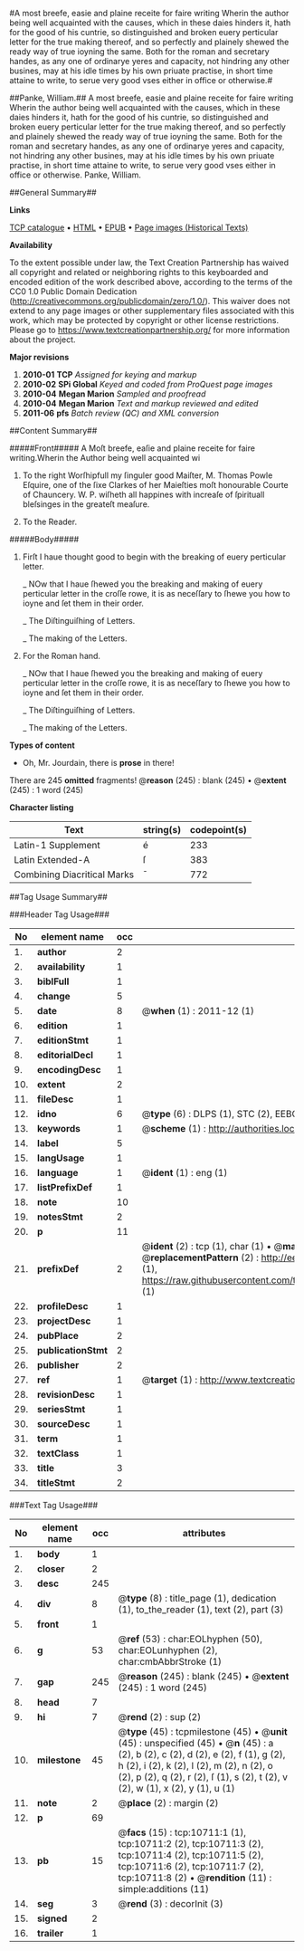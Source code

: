#A most breefe, easie and plaine receite for faire writing Wherin the author being well acquainted with the causes, which in these daies hinders it, hath for the good of his cuntrie, so distinguished and broken euery perticular letter for the true making thereof, and so perfectly and plainely shewed the ready way of true ioyning the same. Both for the roman and secretary handes, as any one of ordinarye yeres and capacity, not hindring any other busines, may at his idle times by his own priuate practise, in short time attaine to write, to serue very good vses either in office or otherwise.#

##Panke, William.##
A most breefe, easie and plaine receite for faire writing Wherin the author being well acquainted with the causes, which in these daies hinders it, hath for the good of his cuntrie, so distinguished and broken euery perticular letter for the true making thereof, and so perfectly and plainely shewed the ready way of true ioyning the same. Both for the roman and secretary handes, as any one of ordinarye yeres and capacity, not hindring any other busines, may at his idle times by his own priuate practise, in short time attaine to write, to serue very good vses either in office or otherwise.
Panke, William.

##General Summary##

**Links**

[TCP catalogue](http://www.ota.ox.ac.uk/tcp/)  • 
[HTML](http://tei.it.ox.ac.uk/tcp/Texts-HTML/free/A08/A08893.html)  • 
[EPUB](http://tei.it.ox.ac.uk/tcp/Texts-EPUB/free/A08/A08893.epub) • 
[Page images (Historical Texts)](https://historicaltexts.jisc.ac.uk/eebo-99845790e)

**Availability**

To the extent possible under law, the Text Creation Partnership has waived all copyright and related or neighboring rights to this keyboarded and encoded edition of the work described above, according to the terms of the CC0 1.0 Public Domain Dedication (http://creativecommons.org/publicdomain/zero/1.0/). This waiver does not extend to any page images or other supplementary files associated with this work, which may be protected by copyright or other license restrictions. Please go to https://www.textcreationpartnership.org/ for more information about the project.

**Major revisions**

1. __2010-01__ __TCP__ *Assigned for keying and markup*
1. __2010-02__ __SPi Global__ *Keyed and coded from ProQuest page images*
1. __2010-04__ __Megan Marion__ *Sampled and proofread*
1. __2010-04__ __Megan Marion__ *Text and markup reviewed and edited*
1. __2011-06__ __pfs__ *Batch review (QC) and XML conversion*

##Content Summary##

#####Front#####
A Moſt breefe, eaſie and plaine receite for faire writing.Wherin the Author being well acquainted wi
1. To the right Worſhipfull my ſinguler good Maiſter, M. Thomas Powle Eſquire, one of the ſixe Clarkes of her Maieſties moſt honourable Courte of Chauncery. W. P. wiſheth all happines with increaſe of ſpirituall bleſsinges in the greateſt meaſure.

1. To the Reader.

#####Body#####

1. Firſt I haue thought good to begin with the breaking of euery perticular letter.

    _ NOw that I haue ſhewed you the breaking and making of euery perticular letter in the croſſe rowe, it is as neceſſary to ſhewe you how to ioyne and ſet them in their order.

    _ The Diſtinguiſhing of Letters.

    _ The making of the Letters.

1. For the Roman hand.

    _ NOw that I haue ſhewed you the breaking and making of euery perticular letter in the croſſe rowe, it is as neceſſary to ſhewe you how to ioyne and ſet them in their order.

    _ The Diſtinguiſhing of Letters.

    _ The making of the Letters.

**Types of content**

  * Oh, Mr. Jourdain, there is **prose** in there!

There are 245 **omitted** fragments! 
 @__reason__ (245) : blank (245)  •  @__extent__ (245) : 1 word (245)

**Character listing**


|Text|string(s)|codepoint(s)|
|---|---|---|
|Latin-1 Supplement|é|233|
|Latin Extended-A|ſ|383|
|Combining             Diacritical Marks|̄|772|

##Tag Usage Summary##

###Header Tag Usage###

|No|element name|occ|attributes|
|---|---|---|---|
|1.|__author__|2||
|2.|__availability__|1||
|3.|__biblFull__|1||
|4.|__change__|5||
|5.|__date__|8| @__when__ (1) : 2011-12 (1)|
|6.|__edition__|1||
|7.|__editionStmt__|1||
|8.|__editorialDecl__|1||
|9.|__encodingDesc__|1||
|10.|__extent__|2||
|11.|__fileDesc__|1||
|12.|__idno__|6| @__type__ (6) : DLPS (1), STC (2), EEBO-CITATION (1), PROQUEST (1), VID (1)|
|13.|__keywords__|1| @__scheme__ (1) : http://authorities.loc.gov/ (1)|
|14.|__label__|5||
|15.|__langUsage__|1||
|16.|__language__|1| @__ident__ (1) : eng (1)|
|17.|__listPrefixDef__|1||
|18.|__note__|10||
|19.|__notesStmt__|2||
|20.|__p__|11||
|21.|__prefixDef__|2| @__ident__ (2) : tcp (1), char (1)  •  @__matchPattern__ (2) : ([0-9\-]+):([0-9IVX]+) (1), (.+) (1)  •  @__replacementPattern__ (2) : http://eebo.chadwyck.com/downloadtiff?vid=$1&page=$2 (1), https://raw.githubusercontent.com/textcreationpartnership/Texts/master/tcpchars.xml#$1 (1)|
|22.|__profileDesc__|1||
|23.|__projectDesc__|1||
|24.|__pubPlace__|2||
|25.|__publicationStmt__|2||
|26.|__publisher__|2||
|27.|__ref__|1| @__target__ (1) : http://www.textcreationpartnership.org/docs/. (1)|
|28.|__revisionDesc__|1||
|29.|__seriesStmt__|1||
|30.|__sourceDesc__|1||
|31.|__term__|1||
|32.|__textClass__|1||
|33.|__title__|3||
|34.|__titleStmt__|2||


###Text Tag Usage###

|No|element name|occ|attributes|
|---|---|---|---|
|1.|__body__|1||
|2.|__closer__|2||
|3.|__desc__|245||
|4.|__div__|8| @__type__ (8) : title_page (1), dedication (1), to_the_reader (1), text (2), part (3)|
|5.|__front__|1||
|6.|__g__|53| @__ref__ (53) : char:EOLhyphen (50), char:EOLunhyphen (2), char:cmbAbbrStroke (1)|
|7.|__gap__|245| @__reason__ (245) : blank (245)  •  @__extent__ (245) : 1 word (245)|
|8.|__head__|7||
|9.|__hi__|7| @__rend__ (2) : sup (2)|
|10.|__milestone__|45| @__type__ (45) : tcpmilestone (45)  •  @__unit__ (45) : unspecified (45)  •  @__n__ (45) : a (2), b (2), c (2), d (2), e (2), f (1), g (2), h (2), i (2), k (2), l (2), m (2), n (2), o (2), p (2), q (2), r (2), ſ (1), s (2), t (2), v (2), w (1), x (2), y (1), u (1)|
|11.|__note__|2| @__place__ (2) : margin (2)|
|12.|__p__|69||
|13.|__pb__|15| @__facs__ (15) : tcp:10711:1 (1), tcp:10711:2 (2), tcp:10711:3 (2), tcp:10711:4 (2), tcp:10711:5 (2), tcp:10711:6 (2), tcp:10711:7 (2), tcp:10711:8 (2)  •  @__rendition__ (11) : simple:additions (11)|
|14.|__seg__|3| @__rend__ (3) : decorInit (3)|
|15.|__signed__|2||
|16.|__trailer__|1||
